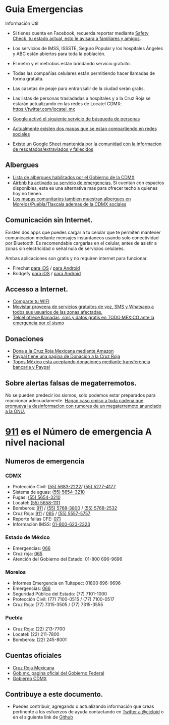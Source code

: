 # Guia Emergencias

Información Útil

  - Si tienes cuenta en Facebook, recuerda reportar mediante [Safety Check, tu estado actual, esto le avisara a familiares y amigos](https://www.facebook.com/safetycheck/rabosa-puebla-mexico-earthquake-sep19-2017/about/).
  - Los servicios de IMSS, ISSSTE, Seguro Popular y los hospitales Ángeles y ABC están abiertos para toda la población.
  - El metro y el metrobús están brindando servicio gratuito.
  - Todas las compañías celulares están permitiendo hacer llamadas de forma gratuita.
  - Las casetas de peaje para entrar/salir de la ciudad serán gratis.
  - Las listas de personas trasladadas a hospitales y a la Cruz Roja se estarán actualizando en las redes de Locatel CDMX: https://twitter.com/locatel_mx
  - [Google activó el siguiente servicio de búsqueda de personas](https://google.org/personfinder/2017-puebla-mexico-earthquake/)

  - [Actualmente existen dos mapas que se estan compartiendo en redes
  sociales](http://www.guiaemergencias.com/mapas/)
  - [Existe un Google Sheet mantenida por la comunidad con la informacion de rescatados/extraviados y fallecidos](http://bit.ly/RescatadosMX)
  
## Albergues

  - [Lista de albergues habilitados por el Gobierno de la CDMX](https://l.facebook.com/l.php?u=http%3A%2F%2Fwww.cdmx.gob.mx%2Fcomunicacion%2Fnota%2Flistado-de-albergues-cdmx&h=ATOA2fIIP3_6sQocihRg1oyPpHZ7EB05lo92JdoEkgbSgpSZRf84GWBeXrhUgdeg4b1u2k-bvzap4na5e-xDV0Pkf0dyOTe_5vZ1DhA9Hp4_fwY9T9rk7YWvFzq7iWHd5MKSVtEse388iSmSDyQg-DurB0Dt-h-_ZkfH7KPY_4PsZNEuC03z4fHRk5gDEey3J_lcrRvxVwyDMA0fYj6sjpaXxa2fp22kRt2MXT8CX3lZwTM3li9f9o7oM_kJw0XH3ep-WI9ZSH8yGmvVkK763TLCxp172WnsKeW3WEb8)
  - [Airbnb ha activado su servicio de emergencias.](https://www.airbnb.com/welcome/evacuees/terremotoenmexico) Si cuentan con espacios disponibles, esta es una alternativa mas para ofrecer techo a quienes hoy no tienen.
  - [Los mapas comunitarios tambien muestran albergues en Morelos/Puebla/Tlaxcala ademas de la CDMX
  sociales](http://www.guiaemergencias.com/mapas/)

## Comunicación sin Internet.

 Existen dos apps que puedes cargar a tu celular que te permiten mantener comunicacion mediante mensajes instantaneos usando solo conectividad por Bluetooth. Es recomendable cargarlas en el celular, antes de asistir a zonas sin electricidad o señal nula de servicios celulares.

 Ambas aplicaciones son gratis y no requiren internet para funcionar.

 - Firechat [para iOS](https://itunes.apple.com/app/id719829352?mt=8&&referrer=click%3Dfa8e96a1-ae30-440a-9ff9-b677e32bf27f) / [para Android](https://play.google.com/store/apps/details?id=com.opengarden.firechat)
 - Bridgefy [para iOS](https://itunes.apple.com/mx/app/bridgefy/id975776347) / [para Android](https://play.google.com/store/apps/details?id=me.bridgefy.main)

## Accesso a Internet.

- [Comparte tu WIFI](/wifi)
- [Movistar proveera de servicios gratuitos de voz, SMS y Whatsapp a todos sus usuarios de las zonas afectadas.](https://twitter.com/MovistarMX/status/910311132077936640)
- [Telcel ofrece llamadas, sms y datos gratis en TODO MEXICO ante la emergencia por el sismo](https://twitter.com/Telcel/status/910339232647995392)

## Donaciones

- [Dona a la Cruz Roja Mexicana mediante Amazon](https://www.amazon.com.mx/b?ie=UTF8&node=17290014011&pf_rd_p=f0aeab75-03f7-49aa-8b87-a4c78e1f0f04&pf_rd_r=P7WXXWY44CSQQMPKH0PA)
- [Paypal tiene una pagina de Donacion a la Cruz Roja](https://www.paypal.com/mx/webapps/mpp/donar/institution?name=redCross)
- [Topos México esta aceptando donaciones mediante transferencia bancaria y Paypal](https://twitter.com/topos/status/908000616575680512)



## Sobre alertas falsas de megaterremotos.

No se pueden predecir los sismos, solo podemos estar preparados para reaccionar adecuadamente. [Hagan caso omiso a toda cadena que promueva la desinformacion con rumores de un megaterremoto anunciado a la ONU.](http://cadenasfalsas.com/2017/09/alerta-sobre-megaterremoto-en-mexico-en-las-proximas-48-horas/)


# [911](tel:911) es el Número de emergencia **A nivel nacional**
## Numeros de emergencia

### CDMX

- Protección Civil:  [(55) 5683-2222](tel:+52-55-5683-2222)/ [(55) 5277-4177](tel:+52-55-5277-4177)
- Sistema de aguas: [(55) 5654-3210](tel:+52-55-5654-3210)
- Fugas: [(55) 5654-3210](tel:+52-55-5654-3210)
- Locatel: [(55) 5658-1111](tel:+52-55-5658-1111)
- Bomberos: [911](tel:911) / [(55) 5768-3800](tel:+52-55-5768-3800) / [(55) 5768-2532](tel:+52-55-5768-2532)
- Cruz Roja: [911](tel:911) / [065](tel:065) / [(55) 5557-5757](tel:+52-55-5557-5757)
- Reporte fallas CFE: [071](tel:071)
- Información IMSS: [01-800-623-2323](tel:01-800-623-2323)


### Estado de México

- Emergencias: [066](tel:066)
- Cruz roja: [065](tel:065)
- Atención del Gobierno del Estado: 01-800 696-9696

### Morelos

- Informes Emergencia en Tultepec: 01800 696-9696
- Emergencias: [066](tel:066)
- Seguridad Pública del Estado: (77) 7101-1000
- Protección Civil: (77) 7100-0515 / (77) 7100-0517
- Cruz Roja: (77) 7315-3505 / (77) 7315-3555

### Puebla

- Cruz Roja: (22) 213-7700
- Locatel: (22) 211-7800
- Bomberos: (22) 245-8001

## Cuentas oficiales

- [Cruz Roja Mexicana](https://twitter.com/CruzRoja_MX)
- [Gob.mx, pagina oficial del Gobierno Federal](https://twitter.com/gobmx)
- [Gobierno CDMX](https://twitter.com/gobcdmx)

## Contribuye a este documento.

- Puedes contribuir, agregando o actualizando información que creas pertinente
  a los esfuerzos de ayuda contactando en [Twitter a @cicloid](https://twitter.com/cicloid) o en el siguiente link de [Github](https://github.com/guiaemergencias/guiaemergencias.github.io)
